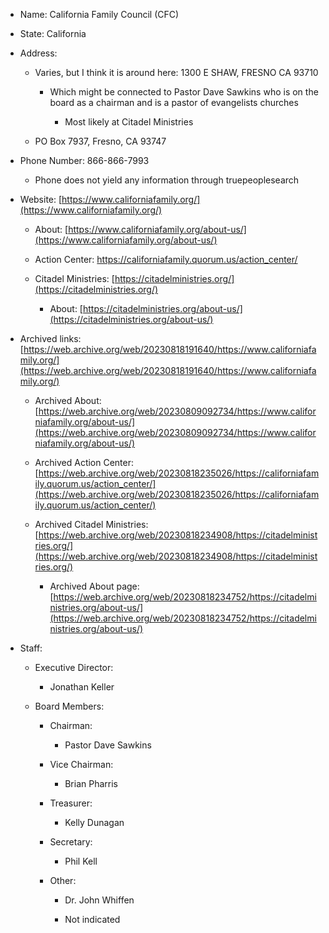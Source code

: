 - Name: California Family Council (CFC)
    
- State: California
    
- Address:
    
    - Varies, but I think it is around here: 1300 E SHAW, FRESNO CA 93710
        
        - Which might be connected to Pastor Dave Sawkins who is on the board as a chairman and is a pastor of evangelists churches
            
            - Most likely at Citadel Ministries
                
    - PO Box 7937, Fresno, CA 93747
        
- Phone Number: 866-866-7993
    
    - Phone does not yield any information through truepeoplesearch
        
- Website: [https://www.californiafamily.org/](https://www.californiafamily.org/)
    
    - About: [https://www.californiafamily.org/about-us/](https://www.californiafamily.org/about-us/)
        
    - Action Center: https://californiafamily.quorum.us/action_center/
        
    - Citadel Ministries: [https://citadelministries.org/](https://citadelministries.org/)
        
        - About: [https://citadelministries.org/about-us/](https://citadelministries.org/about-us/)
            
- Archived links: [https://web.archive.org/web/20230818191640/https://www.californiafamily.org/](https://web.archive.org/web/20230818191640/https://www.californiafamily.org/)
    
    - Archived About: [https://web.archive.org/web/20230809092734/https://www.californiafamily.org/about-us/](https://web.archive.org/web/20230809092734/https://www.californiafamily.org/about-us/)
        
    - Archived Action Center: [https://web.archive.org/web/20230818235026/https://californiafamily.quorum.us/action_center/](https://web.archive.org/web/20230818235026/https://californiafamily.quorum.us/action_center/)
        
    - Archived Citadel Ministries: [https://web.archive.org/web/20230818234908/https://citadelministries.org/](https://web.archive.org/web/20230818234908/https://citadelministries.org/)
        
        - Archived About page: [https://web.archive.org/web/20230818234752/https://citadelministries.org/about-us/](https://web.archive.org/web/20230818234752/https://citadelministries.org/about-us/)
            
- Staff:
    
    - Executive Director:
        
        - Jonathan Keller
            
    - Board Members:
        
        - Chairman:
            
            - Pastor Dave Sawkins
                
        - Vice Chairman:
            
            - Brian Pharris
                
        - Treasurer:
            
            - Kelly Dunagan
                
        - Secretary:
            
            - Phil Kell
                
        - Other:
            
            - Dr. John Whiffen
                
            - Not indicated